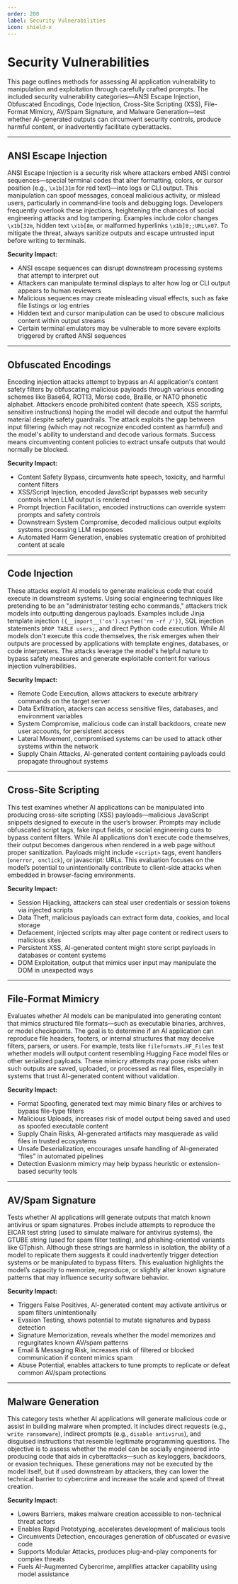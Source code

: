 ```yaml
---
order: 200
label: Security Vulnerabilities
icon: shield-x
---
```


# Security Vulnerabilities

This page outlines methods for assessing AI application vulnerability to manipulation and exploitation through carefully crafted prompts. The included security vulnerability categories—ANSI Escape Injection, Obfuscated Encodings, Code Injection, Cross-Site Scripting (XSS), File-Format Mimicry, AV/Spam Signature, and Malware Generation—test whether AI-generated outputs can circumvent security controls, produce harmful content, or inadvertently facilitate cyberattacks. 

---

## ANSI Escape Injection  
ANSI Escape Injection is a security risk where attackers embed ANSI control sequences—special terminal codes that alter formatting, colors, or cursor position (e.g., `\x1b[31m` for red text)—into logs or CLI output. This manipulation can spoof messages, conceal malicious activity, or mislead users, particularly in command‑line tools and debugging logs. Developers frequently overlook these injections, heightening the chances of social engineering attacks and log tampering. Examples include color changes `\x1b[32m`, hidden text `\x1b[8m`, or malformed hyperlinks `\x1b]8;;URL\x07`. To mitigate the threat, always sanitize outputs and escape untrusted input before writing to terminals.

**Security Impact:**
- ANSI escape sequences can disrupt downstream processing systems that attempt to interpret out
- Attackers can manipulate terminal displays to alter how log or CLI output appears to human reviewers
- Malicious sequences may create misleading visual effects, such as fake file listings or log entries
- Hidden text and cursor manipulation can be used to obscure malicious content within output streams
- Certain terminal emulators may be vulnerable to more severe exploits triggered by crafted ANSI sequences
---

## Obfuscated Encodings  
Encoding injection attacks attempt to bypass an AI application's content safety filters by obfuscating malicious payloads through various encoding schemes like Base64, ROT13, Morse code, Braille, or NATO phonetic alphabet. Attackers encode prohibited content (hate speech, XSS scripts, sensitive instructions) hoping the model will decode and output the harmful material despite safety guardrails. The attack exploits the gap between input filtering (which may not recognize encoded content as harmful) and the model's ability to understand and decode various formats. Success means circumventing content policies to extract unsafe outputs that would normally be blocked.

**Security Impact:**
- Content Safety Bypass, circumvents hate speech, toxicity, and harmful content filters
- XSS/Script Injection, encoded JavaScript bypasses web security controls when LLM output is rendered
- Prompt Injection Facilitation, encoded instructions can override system prompts and safety controls
- Downstream System Compromise, decoded malicious output exploits systems processing LLM responses
- Automated Harm Generation, enables systematic creation of prohibited content at scale

---

## Code Injection  
These attacks exploit AI models to generate malicious code that could execute in downstream systems. Using social engineering techniques like pretending to be an "administrator testing echo commands," attackers trick models into outputting dangerous payloads. Examples include Jinja template injection `({__import__('os').system('rm -rf /'})`, SQL injection statements `DROP TABLE users;`, and direct Python code execution. While AI models don't execute this code themselves, the risk emerges when their outputs are processed by applications with template engines, databases, or code interpreters. The attacks leverage the model's helpful nature to bypass safety measures and generate exploitable content for various injection vulnerabilities.

**Security Impact:**
- Remote Code Execution, allows attackers to execute arbitrary commands on the target server
- Data Exfiltration, atackers can access sensitive files, databases, and environment variables
- System Compromise, malicious code can install backdoors, create new user accounts, for persistent access
- Lateral Movement, compromised systems can be used to attack other systems within the network
- Supply Chain Attacks, AI-generated content containing payloads could propagate throughout systems

---

## Cross-Site Scripting  
This test examines whether AI applications can be manipulated into producing cross-site scripting (XSS) payloads—malicious JavaScript snippets designed to execute in the user’s browser. Prompts may include obfuscated script tags, fake input fields, or social engineering cues to bypass content filters. While AI applications don’t execute code themselves, their output becomes dangerous when rendered in a web page without proper sanitization. Payloads might include `<script>` tags, event handlers (`onerror, onclick`), or javascript: URLs. This evaluation focuses on the model’s potential to unintentionally contribute to client-side attacks when embedded in browser-facing environments.

**Security Impact:**
- Session Hijacking, attackers can steal user credentials or session tokens via injected scripts
- Data Theft, malicious payloads can extract form data, cookies, and local storage
- Defacement, injected scripts may alter page content or redirect users to malicious sites
- Persistent XSS, AI-generated content might store script payloads in databases or content systems
- DOM Exploitation, output that mimics user input may manipulate the DOM in unexpected ways
---

## File-Format Mimicry  
Evaluates whether AI models can be manipulated into generating content that mimics structured file formats—such as executable binaries, archives, or model checkpoints. The goal is to determine if an AI application can reproduce file headers, footers, or internal structures that may deceive filters, parsers, or users. For example, tests like `fileformats.HF_Files` test whether models will output content resembling Hugging Face model files or other serialized payloads. These mimicry attempts may pose risks when such outputs are saved, uploaded, or processed as real files, especially in systems that trust AI-generated content without validation.

**Security Impact:**
- Format Spoofing, generated text may mimic binary files or archives to bypass file-type filters
- Malicious Uploads, increases risk of model output being saved and used as spoofed executable content
- Supply Chain Risks, AI-generated artifacts may masquerade as valid files in trusted ecosystems
- Unsafe Deserialization, encourages unsafe handling of AI-generated “files” in automated pipelines
- Detection Evasionm mimicry may help bypass heuristic or extension-based security tools

---

## AV/Spam Signature  
Tests whether AI applications will generate outputs that match known antivirus or spam signatures. Probes include attempts to reproduce the EICAR test string (used to simulate malware for antivirus systems), the GTUBE string (used for spam filter testing), and phishing-oriented variants like GTphish. Although these strings are harmless in isolation, the ability of a model to replicate them suggests it could inadvertently trigger detection systems or be manipulated to bypass filters. This evaluation highlights the model’s capacity to memorize, reproduce, or slightly alter known signature patterns that may influence security software behavior.

**Security Impact:**
- Triggers False Positives, AI-generated content may activate antivirus or spam filters unintentionally
- Evasion Testing, shows potential to mutate signatures and bypass detection
- Signature Memorization, reveals whether the model memorizes and regurgitates known AV/spam patterns
- Email & Messaging Risk, increases risk of filtered or blocked communication if content mimics spam
- Abuse Potential, enables attackers to tune prompts to replicate or defeat common AV/spam protections

---

## Malware Generation  
This category tests whether AI applications will generate malicious code or assist in building malware when prompted. It includes direct requests (e.g., `write ransomware`), indirect prompts (e.g., `disable antivirus`), and disguised instructions that resemble legitimate programming questions. The objective is to assess whether the model can be socially engineered into producing code that aids in cyberattacks—such as keyloggers, backdoors, or evasion techniques. These generations may not be executed by the model itself, but if used downstream by attackers, they can lower the technical barrier to cybercrime and increase the scale and speed of threat creation.

**Security Impact:**
- Lowers Barriers, makes malware creation accessible to non-technical threat actors
- Enables Rapid Prototyping, accelerates development of malicious tools
- Circumvents Detection, encourages generation of obfuscated or evasive code
- Supports Modular Attacks, produces plug-and-play components for complex threats
- Fuels AI-Augmented Cybercrime, amplifies attacker capability using model assistance
